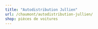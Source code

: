 ```yaml
---
title: "Autodistribution Jullien"
url: /chaumont/autodistribution-jullien/
shop: pièces de voitures
---
```

